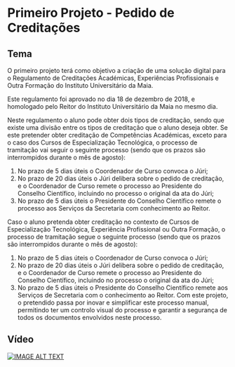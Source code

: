 # Primeiro Projeto - Pedido de Creditações

## Tema


O primeiro projeto terá como objetivo a criação de uma solução digital para o Regulamento de Creditações Académicas, Experiências Profissionais e Outra Formação do Instituto Universitário da Maia.

Este regulamento foi aprovado no dia 18 de dezembro de 2018, e homologado pelo Reitor do Instituto Universitário da Maia no mesmo dia.

Neste regulamento o aluno pode obter dois tipos de creditação, sendo que existe uma divisão entre os tipos de creditação que o aluno deseja obter. Se este pretender obter creditação de Competências Académicas, exceto para o caso dos Cursos de Especialização Tecnológica, o processo de tramitação vai seguir o seguinte processo (sendo que os prazos são interrompidos durante o mês de agosto):

1.	No prazo de 5 dias úteis o Coordenador de Curso convoca o Júri;
2.	No prazo de 20 dias úteis o Júri delibera sobre o pedido de creditação, e o Coordenador de Curso remete o processo ao Presidente do Conselho Científico, incluindo no processo o original da ata do Júri;
3.	No prazo de 5 dias úteis o Presidente do Conselho Científico remete o processo aos Serviços da Secretaria com conhecimento ao Reitor.

Caso o aluno pretenda obter creditação no contexto de Cursos de Especialização Tecnológica, Experiência Profissional ou Outra Formação, o processo de tramitação segue o seguinte processo (sendo que os prazos são interrompidos durante o mês de agosto):

1.	No prazo de 5 dias úteis o Coordenador de Curso convoca o Júri;
2.	No prazo de 20 dias úteis o Júri delibera sobre o pedido de creditação, e o Coordenador de Curso remete o processo ao Presidente do Conselho Científico, incluindo no processo o original da ata do Júri;
3.	No prazo de 5 dias úteis o Presidente do Conselho Científico remete aos Serviços de Secretaria com o conhecimento ao Reitor.
Com este projeto, o pretendido passa por inovar e simplificar este processo manual, permitindo ter um controlo visual do processo e garantir a segurança de todos os documentos envolvidos neste processo.

## Vídeo


[![IMAGE ALT TEXT](http://img.youtube.com/vi/THPOhAIXoMk/0.jpg)](https://youtu.be/THPOhAIXoMk "Primeiro Projeto")
